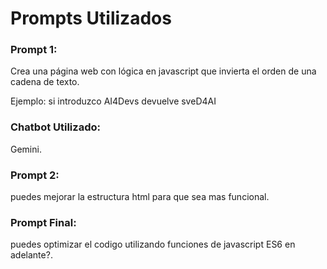 # Prompts Utilizados

### Prompt 1:
Crea una página web con lógica en javascript que invierta el orden de una cadena de texto.

Ejemplo: si introduzco AI4Devs devuelve sveD4AI

### Chatbot Utilizado:
Gemini.

### Prompt 2:
puedes mejorar la estructura html para que sea mas funcional.

### Prompt Final:
puedes optimizar el codigo utilizando funciones de javascript ES6 en adelante?.

